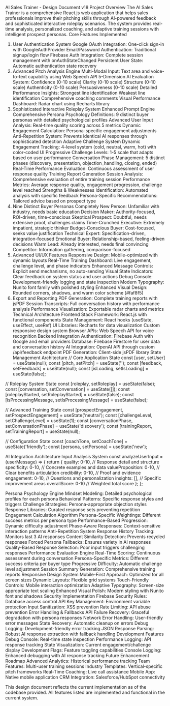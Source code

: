 AI Sales Trainer - Design Document v18
Project Overview
The AI Sales Trainer is a comprehensive React.js web application that helps sales professionals improve their pitching skills through AI-powered feedback and sophisticated interactive roleplay scenarios. The system provides real-time analysis, personalized coaching, and adaptive training sessions with intelligent prospect personas.
Core Features Implemented
1. User Authentication System
Google OAuth Integration: One-click sign-in with GoogleAuthProvider
Email/Password Authentication: Traditional signup/login flow
Firebase Auth Integration: Complete session management with onAuthStateChanged
Persistent User State: Automatic authentication state recovery
2. Advanced Pitch Analysis Engine
Multi-Modal Input: Text area and voice-to-text capability using Web Speech API
5-Dimension AI Evaluation System:
Confidence (0-10 scale)
Clarity (0-10 scale)
Structure (0-10 scale)
Authenticity (0-10 scale)
Persuasiveness (0-10 scale)
Detailed Performance Insights:
Strongest line identification
Weakest line identification
Comprehensive coaching comments
Visual Performance Dashboard: Radar chart using Recharts library
3. Sophisticated Interactive Roleplay System
Enhanced Prompt Engine
Comprehensive Persona Psychology Definitions: 9 distinct buyer personas with detailed psychological profiles
Advanced User Input Analysis: Real-time quality scoring across 5 metrics
Dynamic Engagement Calculation: Persona-specific engagement adjustments
Anti-Repetition System: Prevents identical AI responses through sophisticated detection
Adaptive Challenge System
Dynamic Engagement Tracking: 4-level system (cold, neutral, warm, hot) with color-coded UI
Progressive Challenge Levels: 1-5 scale that adapts based on user performance
Conversation Phase Management: 5 distinct phases (discovery, presentation, objection_handling, closing, ended)
Real-Time Performance Evaluation: Continuous assessment of user response quality
Training Report Generation
Session Analysis: Comprehensive evaluation of entire training session
Performance Metrics: Average response quality, engagement progression, challenge level reached
Strengths & Weaknesses Identification: Automated analysis with specific feedback
Persona-Specific Recommendations: Tailored advice based on prospect type
4. Nine Distinct Buyer Personas
Completely New Person: Unfamiliar with industry, needs basic education
Decision Maker: Authority-focused, ROI-driven, time-conscious
Skeptical Prospect: Doubtful, needs extensive proof, challenges claims
Time-Crunched Executive: Extremely impatient, strategic thinker
Budget-Conscious Buyer: Cost-focused, seeks value justification
Technical Expert: Specification-driven, integration-focused
Emotional Buyer: Relationship-based, feeling-driven decisions
Warm Lead: Already interested, needs final convincing
Competitor: Information gathering, comparison-focused
5. Advanced UI/UX Features
Responsive Design: Mobile-optimized with dynamic layouts
Real-Time Training Dashboard: Live engagement, challenge level, and phase indicators
Enhanced Message Controls: Explicit send mechanisms, no auto-sending
Visual State Indicators: Clear feedback on system status and user actions
Debug Console: Development-friendly logging and state inspection
Modern Typography: Nunito font family with polished styling
Enhanced Visual Design: Rounded corners, shadows, and warm color scheme (#faf8f5)
6. Export and Reporting
PDF Generation: Complete training reports with jsPDF
Session Transcripts: Full conversation history with performance analysis
Performance Visualization: Exportable radar charts and metrics
Technical Architecture
Frontend Stack
Framework: React.js with functional components
State Management: React hooks (useState, useEffect, useRef)
UI Libraries:
Recharts for data visualization
Custom responsive design system
Browser APIs: Web Speech API for voice recognition
Backend Integration
Authentication: Firebase Auth with Google and email providers
Database: Firebase Firestore for user data and conversation history
AI Integration: OpenAI API through custom /api/feedback endpoint
PDF Generation: Client-side jsPDF library
State Management Architecture
// Core Application State
const [user, setUser] = useState(null);
const [pitch, setPitch] = useState('');
const [feedback, setFeedback] = useState(null);
const [isLoading, setIsLoading] = useState(false);

// Roleplay System State
const [roleplay, setRoleplay] = useState(false);
const [conversation, setConversation] = useState([]);
const [roleplayStarted, setRoleplayStarted] = useState(false);
const [isProcessingMessage, setIsProcessingMessage] = useState(false);

// Advanced Training State
const [prospectEngagement, setProspectEngagement] = useState('neutral');
const [challengeLevel, setChallengeLevel] = useState(1);
const [conversationPhase, setConversationPhase] = useState('discovery');
const [trainingReport, setTrainingReport] = useState(null);

// Configuration State
const [coachTone, setCoachTone] = useState('friendly');
const [persona, setPersona] = useState('new');

AI Integration Architecture
Input Analysis System
const analyzeUserInput = (userMessage) => {
  return {
    quality: 0-10,        // Response detail and structure
    specificity: 0-10,    // Concrete examples and data
    valueProposition: 0-10, // Clear benefits articulation
    credibility: 0-10,    // Proof and evidence
    engagement: 0-10,     // Questions and personalization
    insights: [],         // Specific improvement areas
    overallScore: 0-10    // Weighted total score
  };
};

Persona Psychology Engine
Mindset Modeling: Detailed psychological profiles for each persona
Behavioral Patterns: Specific response styles and triggers
Challenge Strategies: Persona-appropriate objection styles
Response Libraries: Curated response sets preventing repetition
Engagement Calculation Algorithm
Persona-Specific Weightings: Different success metrics per persona type
Performance-Based Progression: Dynamic difficulty adjustment
Phase-Aware Responses: Context-sensitive interaction patterns
Anti-Repetition System
Response History Tracking: Monitors last 3 AI responses
Content Similarity Detection: Prevents recycled responses
Forced Persona Fallbacks: Ensures variety in AI responses
Quality-Based Response Selection: Poor input triggers challenging responses
Performance Evaluation Engine
Real-Time Scoring: Continuous assessment during conversation
Persona-Specific Metrics: Different success criteria per buyer type
Progressive Difficulty: Automatic challenge level adjustment
Session Summary Generation: Comprehensive training reports
Responsive Design System
Mobile-First Approach: Optimized for all screen sizes
Dynamic Layouts: Flexible grid systems
Touch-Friendly Controls: Mobile interaction optimization
Adaptive Typography: Screen-size appropriate text scaling
Enhanced Visual Polish: Modern styling with Nunito font and shadows
Security Implementation
Firebase Security Rules: Database access control
API Key Management: Environment variable protection
Input Sanitization: XSS prevention
Rate Limiting: API abuse prevention
Error Handling & Fallbacks
API Failure Recovery: Graceful degradation with persona responses
Network Error Handling: User-friendly error messages
State Recovery: Automatic cleanup on errors
Debug Logging: Development-friendly error tracking
JSON Response Parsing: Robust AI response extraction with fallback handling
Development Features
Debug Console: Real-time state inspection
Performance Logging: API response tracking
State Visualization: Current engagement/challenge display
Development Flags: Feature toggling capabilities
Console Logging: Enhanced debugging with AI response tracking
Future Enhancement Roadmap
Advanced Analytics: Historical performance tracking
Team Features: Multi-user training sessions
Industry Templates: Vertical-specific pitch frameworks
Real-Time Coaching: Live call assistance
Mobile App: Native mobile application
CRM Integration: Salesforce/HubSpot connectivity

This design document reflects the current implementation as of the codebase provided. All features listed are implemented and functional in the current system.
